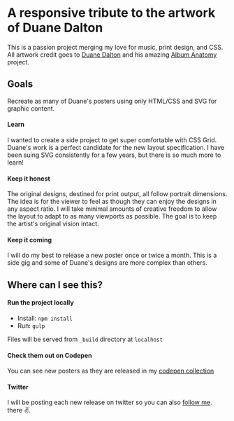 <img src='http://payload.cargocollective.com/1/1/46385/1509479/prt_500x350_1454856565.jpg' alt=''/>

# A responsive tribute to the artwork of Duane Dalton

This is a passion project merging my love for music, print design, and CSS.
All artwork credit goes to [Duane Dalton](http://duanedalton.com/) and his amazing [Album Anatomy](http://duanedalton.com/Album-Anatomy) project.

## Goals

Recreate as many of Duane's posters using only HTML/CSS and SVG for graphic content.

#### Learn

I wanted to create a side project to get super comfortable with CSS Grid. Duane's work is a perfect candidate for the new layout specification. I have been suing SVG consistently for a few years, but there is so much more to learn!

#### Keep it honest

The original designs, destined for print output, all follow portrait dimensions. The idea is for the viewer to feel as though they can enjoy the designs in any aspect ratio. I will take minimal amounts of creative freedom to allow the layout to adapt to as many viewports as possible. The goal is to keep the artist's original vision intact.

#### Keep it coming

I will do my best to release a new poster once or twice a month. This is a side gig and some of Duane's designs are more complex than others.

## Where can I see this?

#### Run the project locally

- Install: `npm install`
- Run: `gulp`

Files will be served from `_build` directory at `localhost`

#### Check them out on Codepen

You can see new posters as they are released in my [codepen collection](https://codepen.io/collection/nWRZLM/)

#### Twitter

I will be posting each new release on twitter so you can also [follow me](https://twitter.com/luclemo). there ✌️.